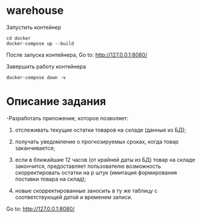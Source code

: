 # warehouse

Запустить контейнер

```shell script
cd docker
docker-compose up --build
```

После запуска контейнера, Go to: http://127.0.0.1:8080/

Завершить работу контейнера

```shell script
docker-compose down -v
```

# Описание задания

-Разработать приложение, которое позволяет:
1. отслеживать текущие остатки товаров на складе (данные из БД);

2. получать уведомление о прогнозируемых сроках, когда товар заканчивается;

3. если в ближайшие 12 часов (от крайней даты из БД) товар на складе закончится, предоставляет пользователю 
возможность cкорректировать остатки на p штук (имитация формирования поставки товара на склад);
4. новые скорректированные заносить в ту же таблицу с соответствующей датой и временем записи.

Go to: http://127.0.0.1:8080/